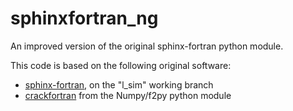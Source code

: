 # sphinxfortran_ng
An improved version of the original sphinx-fortran python module.

This code is based on the following original software:

- [sphinx-fortran](https://gitlab.com/l_sim/sphinx-fortran), on the "l_sim" working branch
- [crackfortran](https://github.com/numpy/numpy/tree/main/numpy/f2py) from the Numpy/f2py python module
